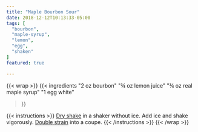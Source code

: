 ```yaml
---
title: "Maple Bourbon Sour"
date: 2018-12-12T10:13:33-05:00
tags: [
  "bourbon",
  "maple-syrup",
  "lemon",
  "egg",
  "shaken"
]
featured: true

---
```

{{< wrap >}}
{{< ingredients
  "2 oz bourbon"
  "¾ oz lemon juice"
  "¾ oz real maple syrup"
  "1 egg white"
>}}


{{< instructions >}}
[Dry shake](/techniques/shaking/#dry-shaking) in a shaker without ice. Add ice and shake vigorously. [Double strain](/techniques/straining/#double-straining) into a coupe.
{{< /instructions >}}
{{< /wrap >}}
